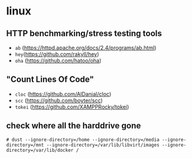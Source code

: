 # linux

## HTTP benchmarking/stress testing tools

- `ab` (<https://httpd.apache.org/docs/2.4/programs/ab.html>)
- `hey`(<https://github.com/rakyll/hey>)
- `oha` (<https://github.com/hatoo/oha>)

## "Count Lines Of Code"

- `cloc` (<https://github.com/AlDanial/cloc>)
- `scc` (<https://github.com/boyter/scc>)
- `tokei` (<https://github.com/XAMPPRocky/tokei>)

## check where all the harddrive gone

```console
# dust --ignore-directory=/home --ignore-directory=/media --ignore-directory=/mnt --ignore-directory=/var/lib/libvirt/images --ignore-directory=/var/lib/docker /
```
